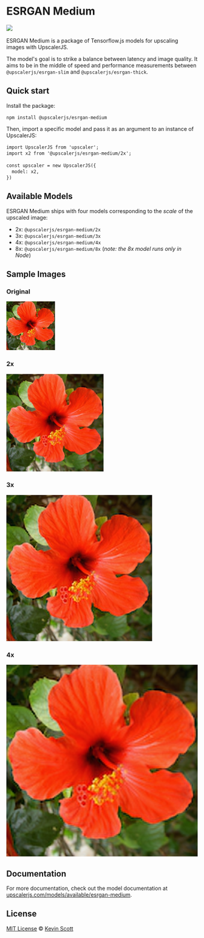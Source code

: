# ESRGAN Medium

[![](https://data.jsdelivr.com/v1/package/npm/@upscalerjs/esrgan-medium/badge)](https://www.jsdelivr.com/package/npm/@upscalerjs/esrgan-medium)

ESRGAN Medium is a package of Tensorflow.js models for upscaling images with UpscalerJS.

The model's goal is to strike a balance between latency and image quality. It aims to be in the middle of speed and performance measurements between `@upscalerjs/esrgan-slim` and `@upscalerjs/esrgan-thick`.

## Quick start

Install the package:

```
npm install @upscalerjs/esrgan-medium
```

Then, import a specific model and pass it as an argument to an instance of UpscalerJS:

```
import UpscalerJS from 'upscaler';
import x2 from '@upscalerjs/esrgan-medium/2x';

const upscaler = new UpscalerJS({
  model: x2,
})
```

## Available Models

ESRGAN Medium ships with four models corresponding to the _scale_ of the upscaled image:

- 2x: `@upscalerjs/esrgan-medium/2x`
- 3x: `@upscalerjs/esrgan-medium/3x`
- 4x: `@upscalerjs/esrgan-medium/4x`
- 8x: `@upscalerjs/esrgan-medium/8x` (_note: the 8x model runs only in Node_)


## Sample Images

### Original
![Original image](https://github.com/thekevinscott/UpscalerJS/blob/main/assets/flower.png?raw=true)

### 2x
![2x upscaled image](https://github.com/thekevinscott/UpscalerJS/blob/main/models/esrgan-medium/assets/samples/2x/flower.png?raw=true)

### 3x
![3x upscaled image](https://github.com/thekevinscott/UpscalerJS/blob/main/models/esrgan-medium/assets/samples/3x/flower.png?raw=true)

### 4x
![4x upscaled image](https://github.com/thekevinscott/UpscalerJS/blob/main/models/esrgan-medium/assets/samples/4x/flower.png?raw=true)

## Documentation

For more documentation, check out the model documentation at [upscalerjs.com/models/available/esrgan-medium](https://upscalerjs.com/models/available/esrgan-medium).

## License

[MIT License](https://oss.ninja/mit/developit/) © [Kevin Scott](https://thekevinscott.com)
